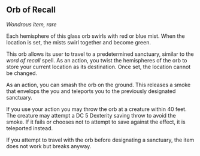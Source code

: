 ## Orb of Recall
*Wondrous item, rare*

Each hemisphere of this glass orb swirls with red or blue mist. When the location is set, the mists swirl together and become green.

This orb allows its user to travel to a predetermined sanctuary, similar to the _word of recall_ spell. As an action, you twist the hemispheres of the orb to store your current location as its destination. Once set, the location cannot be changed.

As an action, you can smash the orb on the ground. This releases a smoke that envelops the you and teleports you to the previously designated sanctuary.

If you use your action you may throw the orb at a creature within 40 feet. The creature may attempt a DC 5 Dexterity saving throw to avoid the smoke. If it fails or chooses not to attempt to save against the effect, it is teleported instead.

If you attempt to travel with the orb before designating a sanctuary, the item does not work but breaks anyway.
